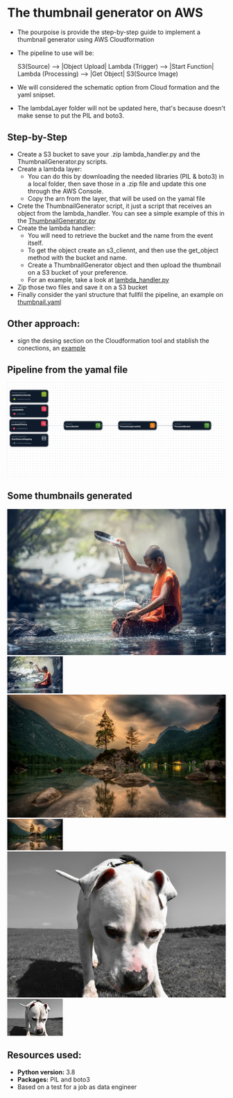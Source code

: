 # The thumbnail generator on AWS

* The pourpoise is provide the step-by-step guide to implement a thumbnail generator using AWS Cloudformation
* The pipeline to use will be:
  
  S3(Source) --> |Object Upload| Lambda (Trigger) --> |Start Function| Lambda (Processing) --> |Get Object| S3(Source Image)
  
* We will considered the schematic option from Cloud formation and the yaml snipset.
* The lambdaLayer folder will not be updated here, that's because doesn't make sense to put the PIL and boto3.

## Step-by-Step
* Create a S3 bucket to save your .zip lambda_handler.py and the ThumbnailGenerator.py scripts.
* Create a lambda layer:
  - You can do this by downloading the needed libraries (PIL & boto3) in a local folder, then save those in a .zip file and update this one through the AWS Console.
  - Copy the arn from the layer, that will be used on the yamal file
* Crete the ThumbnailGenerator script, it just a script that receives an object from the lambda_handler. You can see a simple example of this in the [ThumbnailGenerator.py](lambdaHandler/ThumbnailGenerator.py)
* Create the lambda handler:
  - You will need to retrieve the bucket and the name from the event itself.
  - To get the object create an s3_cliennt, and then use the get_object method with the bucket and name.
  - Create a ThumbnailGenerator object and then upload the thumbnail on a S3 bucket of your preference.
  - For an example, take a look at [lambda_handler.py](lambdaHandler/lambda_handler.py)
* Zip those two files and save it on a S3 bucket
* Finally consider the yanl structure that fullfil the pipeline, an example on [thumbnail.yaml](CloudFormation/thumnail2.yaml)

## Other approach: 
* sign the desing section on the Cloudformation tool and stablish the conections, an [example](CloudFormation/thumnailGen.png)

## Pipeline from the yamal file
![structure from yamal](CloudFormation/application-composer-thumnail2.yaml.png)

## Some thumbnails generated
![boy](Images/boy.jpg) ![](thumbnails/boy.jpg)
![boy](Images/nature.jpg) ![](thumbnails/nature.jpg)
![boy](Images/pitbull.jpg) ![](thumbnails/pitbull.jpg)

## Resources used:
* **Python version:** 3.8
* **Packages:** PIL and boto3
* Based on a test for a job as data engineer


